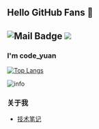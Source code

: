 ## Hello GitHub Fans 👋
![Mail Badge](https://img.shields.io/badge/-1915059302@qq.com-c14438?style=flat&logo=Gmail&logoColor=white&link=mailto:1915059302@qq.com)
![](https://visitor-badge.glitch.me/badge?page_id=GaussYuan191.readme)
---
### I'm code_yuan

[![Top Langs](https://github-readme-stats.vercel.app/api/top-langs/?username=GaussYuan191&layout=compact)](https://github.com/GaussYuan191/github-readme-stats)

![info](https://github-readme-stats.vercel.app/api?username=GaussYuan191&show_icons=true&count_private=true&hide=prs&theme=default_repocard)

### 关于我
- [技术笔记](http://yuangauss.xyz/)

<!---
GaussYuan191/GaussYuan191 is a ✨ special ✨ repository because its `README.md` (this file) appears on your GitHub profile.
You can click the Preview link to take a look at your changes.
--->
